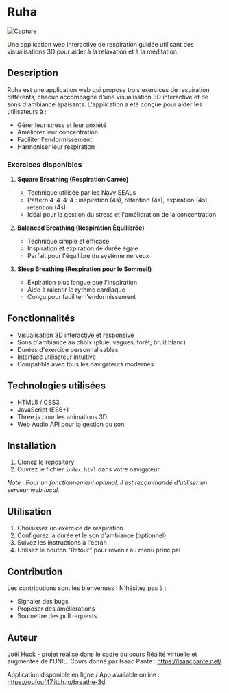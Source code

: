 # Ruha

![Capture](https://github.com/user-attachments/assets/e66bb19b-709e-4517-bb37-d30bf367b15d)


Une application web interactive de respiration guidée utilisant des visualisations 3D pour aider à la relaxation et à la méditation.

## Description

Ruha est une application web qui propose trois exercices de respiration différents, chacun accompagné d'une visualisation 3D interactive et de sons d'ambiance apaisants. L'application a été conçue pour aider les utilisateurs à :

- Gérer leur stress et leur anxiété
- Améliorer leur concentration
- Faciliter l'endormissement
- Harmoniser leur respiration

### Exercices disponibles

1. **Square Breathing (Respiration Carrée)**
   - Technique utilisée par les Navy SEALs
   - Pattern 4-4-4-4 : inspiration (4s), rétention (4s), expiration (4s), rétention (4s)
   - Idéal pour la gestion du stress et l'amélioration de la concentration

2. **Balanced Breathing (Respiration Équilibrée)**
   - Technique simple et efficace
   - Inspiration et expiration de durée égale
   - Parfait pour l'équilibre du système nerveux

3. **Sleep Breathing (Respiration pour le Sommeil)**
   - Expiration plus longue que l'inspiration
   - Aide à ralentir le rythme cardiaque
   - Conçu pour faciliter l'endormissement

## Fonctionnalités

- Visualisation 3D interactive et responsive
- Sons d'ambiance au choix (pluie, vagues, forêt, bruit blanc)
- Durées d'exercice personnalisables
- Interface utilisateur intuitive
- Compatible avec tous les navigateurs modernes

## Technologies utilisées

- HTML5 / CSS3
- JavaScript (ES6+)
- Three.js pour les animations 3D
- Web Audio API pour la gestion du son

## Installation

1. Clonez le repository
2. Ouvrez le fichier `index.html` dans votre navigateur

*Note : Pour un fonctionnement optimal, il est recommandé d'utiliser un serveur web local.*

## Utilisation

1. Choisissez un exercice de respiration
2. Configurez la durée et le son d'ambiance (optionnel)
3. Suivez les instructions à l'écran
4. Utilisez le bouton "Retour" pour revenir au menu principal

## Contribution

Les contributions sont les bienvenues ! N'hésitez pas à :
- Signaler des bugs
- Proposer des améliorations
- Soumettre des pull requests

## Auteur

Joël Huck - projet réalisé dans le cadre du cours Réalité virtuelle et augmentée de l'UNIL. Cours donné par Isaac Pante : https://isaacpante.net/


Application disponible en ligne / App available online : https://oufouf47.itch.io/breathe-3d
